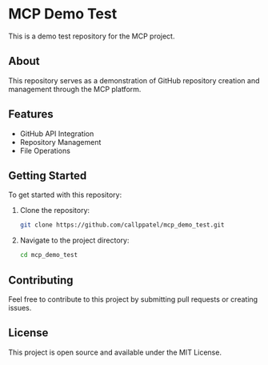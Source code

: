 # MCP Demo Test

This is a demo test repository for the MCP project. 

## About

This repository serves as a demonstration of GitHub repository creation and management through the MCP platform.

## Features

- GitHub API Integration
- Repository Management
- File Operations

## Getting Started

To get started with this repository:

1. Clone the repository:
   ```bash
   git clone https://github.com/callppatel/mcp_demo_test.git
   ```

2. Navigate to the project directory:
   ```bash
   cd mcp_demo_test
   ```

## Contributing

Feel free to contribute to this project by submitting pull requests or creating issues.

## License

This project is open source and available under the MIT License.
